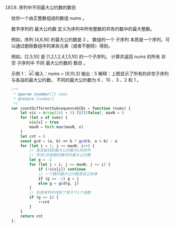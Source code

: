 
1819. 序列中不同最大公约数的数目

给你一个由正整数组成的数组 nums 。

数字序列的 最大公约数 定义为序列中所有整数的共有约数中的最大整数。

例如，序列 [4,6,16] 的最大公约数是 2 。
数组的一个 子序列 本质是一个序列，可以通过删除数组中的某些元素（或者不删除）得到。

例如，[2,5,10] 是 [1,2,1,2,4,1,5,10] 的一个子序列。
计算并返回 nums 的所有 非空 子序列中 不同 最大公约数的 数目 。

示例 1：
![](https://assets.leetcode-cn.com/aliyun-lc-upload/uploads/2021/04/03/image-1.png)
输入：nums = [6,10,3]
输出：5
解释：上图显示了所有的非空子序列与各自的最大公约数。
不同的最大公约数为 6 、10 、3 、2 和 1 。

```js
/**
 * @param {number[]} nums
 * @return {number}
 */
var countDifferentSubsequenceGCDs = function (nums) {
    let vis = Array(2e5 + 5).fill(false), maxN = 0
    for (let x of nums) {
        vis[x] = true
        maxN = Math.max(maxN, x)
    }
    let cnt = 0
    const gcd = (a, b) => b ? gcd(b, a % b) : a
    for (let i = 1; i <= maxN; i++) {
        // 是否能找到最大公约数为i的序列
        // 所有i的倍数的数字的最大公约数
        let g = -1
        for (let j = i; j <= maxN; j += i) {
            if (!vis[j]) continue
            // 一个数的最大公约数是自己本身
            if (g == -1) g = j
            else g = gcd(g, j)
        }
        // 在原序列中找到了若干个i个倍数
        if (g == i) {
            ++cnt
        }
    }
    return cnt
};
```
